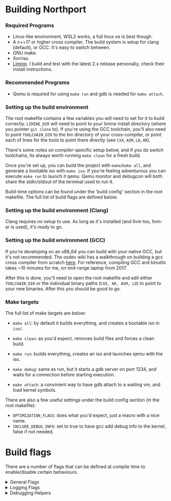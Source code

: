 # Building Northport
### Required Programs
- Linux-like environment, WSL2 works, a full linux os is best though.
- A c++17 or higher cross compiler. The build system is setup for clang (default), or GCC. It's easy to switch between.
- GNU make.
- Xorriso.
- [Limine](https://github.com/limine-bootloader/limine). I build and test with the latest 2.x release personally, check their install instructions. 

### Recommended Programs
- Qemu is required for using `make run` and gdb is needed for `make attach`.

### Setting up the build environment

The root makefile contains a few variables you will need to set for it to build correctly.
`LIMINE_DIR` will need to point to your limine install directory (where you pointer `git clone` to). If you're using the GCC toolchain, you'll also need to point `TOOLCHAIN_DIR` to the bin directory of your cross-compiler, or point each of lines for the tools to point there directly (see `CXX`, `ASM`, `LD`, `AR`).

There's some notes on compiler-specific setup below, and if you do switch toolchains, its always worth running `make clean` for a fresh build.

Once you're set up, you can build the project with `make`/`make all`, and generate a bootable iso with `make iso`.
If you're feeling adventurous you can execute `make run` to launch it qemu. Qemu monitor and debugcon will both share the stdin/stdout of the terminal used to run it.

Build-time options can be found under the 'build config' section in the root makefile. The full list of build flags are defined below.

### Setting up the build environment (Clang)
Clang requires no setup to use. As long as it's installed (and llvm too, llvm-ar is used), it's ready to go.

### Setting up the build environment (GCC)
If you're developing on an x86_64 you *can* build with your native GCC, but it's not recommended.
The osdev wiki has a walkthrough on building a gcc cross compiler from scratch [here](https://wiki.osdev.org/GCC_Cross-Compiler).
For reference, compiling GCC and binutils takes ~10 minutes for me, on mid-range laptop from 2017.

After this is done, you'll need to open the root makefile and edit either `TOOLCHAIN_DIR` or the individual binary paths (`CXX, AR, ASM, LD`) to point to your new binaries. After this you should be good to go.

### Make targets
The full list of make targets are below:
- `make all`: by default it builds everything, and creates a bootable iso in `iso/`.
- `make clean`: as you'd expect, removes build files and forces a clean build.

- `make run`: builds everything, creates an iso and launches qemu with the iso.
- `make debug`: same as run, but it starts a gdb server on port 1234, and waits for a connection before starting execution.
- `make attach`: a convinient way to have gdb attach to a waiting vm, and load kernel symbols.

There are also a few useful settings under the build config section (in the root makefile):
- `OPTIMIZATION_FLAGS`: does what you'd expect, just a macro with a nice name.
- `INCLUDE_DEBUG_INFO`: set to true to have gcc add debug info to the kernel, false if not needed.

# Build flags
There are a number of flags that can be defined at compile time to enable/disable certain behaviours.

<details>
    <summary>General Flags</summary>

- `NORTHPORT_PCI_FORCE_LEGACY_ACCESS`: PCI subsystem will ignore the machine config acpi table (if available), and only use the legacy ports
</details>

<details>
    <summary>Logging Flags</summary>
    
- `NORTHPORT_ENABLE_DEBUGCON_LOG_AT_BOOT`: enables logging over debugcon, useful for debugging early boot in VMs.
- `NORTHPORT_ENABLE_FRAMEBUFFER_LOG_AT_BOOT`: enables logging directly to framebuffer. Messy, but it works.
</details>

<details>
    <summary>Debugging Helpers</summary>
    
- `NORTHPORT_DEBUG_USE_HEAP_CANARY`: kernel heap is compiled with a 'canary' value and associated functions. Uses an extra uint64_t per allocation, and extra time during allocations and frees (its some simple bitwise logic, it's still non-zero processing time). It cant repair the linked list, but can be helpful for tracking down buffer overruns and issues in the heap itself.
- `NORTHPORT_DEBUG_DISABLE_SMP_BOOT`: disables starting up all cores except the bsp at boot-time. They're currently completely unused if this is enabled. Useful for diagnosing multi-core issues.
</details>
